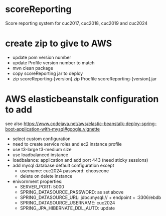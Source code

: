 # scoreReporting
Score reporting system for cuc2017, cuc2018, cuc2019 and cuc2024

# create zip to give to AWS
- update pom version number
- update Profile version number to match
- mvn clean package
- copy scoreReporting jar to deploy
- zip scoreReporting-[version].zip Procfile scoreReporting-[version].jar

# AWS elasticbeanstalk configuration to add
see also https://www.codejava.net/aws/elastic-beanstalk-deploy-spring-boot-application-with-mysql#google_vignette
- select custom configuration
- need to create service roles and ec2 instance profile
- use t3-large t3-medium size
- use loadbalanced instance
- loadbalance: application and add port 443 (need sticky sessions)
- add mysql database default configuration except
   - username: cuc2024 password: chooseone
   - delete on delete instance
- enivornment properties:
   - SERVER_PORT: 5000
   - SPRING_DATASOURCE_PASSWORD: as set above
   - SPRING_DATASOURCE_URL: jdbc:mysql:// + endpoint + :3306/ebdb
   - SPRING_DATASOURCE_USERNAME: cuc2024
   - SPRING_JPA_HIBERNATE_DDL_AUTO: update
